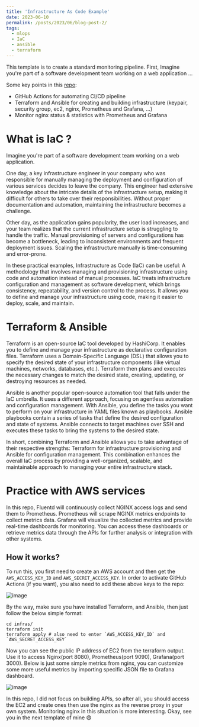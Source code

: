 ```yaml
---
title: 'Infrastructure As Code Example'
date: 2023-06-10
permalink: /posts/2023/06/blog-post-2/
tags:
  - mlops
  - IaC
  - ansible
  - terraform
---
```




This template is to create a standard monitoring pipeline. First, Imagine you're part of a software development team working on a web application ...

Some key points in this [repo](https://github.com/manhph2211/SiMonitor):
- GitHub Actions for automating CI/CD pipeline
- Terraform and Ansible for creating and building infrastructure (keypair, security group, ec2, nginx, Prometheus and Grafana, ...)
- Monitor nginx status & statistics with Prometheus and Grafana

# What is IaC ?

Imagine you're part of a software development team working on a web application.

One day, a key infrastructure engineer in your company who was responsible for manually managing the deployment and configuration of various services decides to leave the company. This engineer had extensive knowledge about the intricate details of the infrastructure setup, making it difficult for others to take over their responsibilities. Without proper documentation and automation, maintaining the infrastructure becomes a challenge.

Other day, as the application gains popularity, the user load increases, and your team realizes that the current infrastructure setup is struggling to handle the traffic. Manual provisioning of servers and configurations has become a bottleneck, leading to inconsistent environments and frequent deployment issues. Scaling the infrastructure manually is time-consuming and error-prone.

In these practical examples, Infrastructure as Code (IaC) can be useful: A methodology that involves managing and provisioning infrastructure using code and automation instead of manual processes. IaC treats infrastructure configuration and management as software development, which brings consistency, repeatability, and version control to the process. It allows you to define and manage your infrastructure using code, making it easier to deploy, scale, and maintain.

# Terraform & Ansible

Terraform is an open-source IaC tool developed by HashiCorp. It enables you to define and manage your infrastructure as declarative configuration files. Terraform uses a Domain-Specific Language (DSL) that allows you to specify the desired state of your infrastructure components (like virtual machines, networks, databases, etc.). Terraform then plans and executes the necessary changes to match the desired state, creating, updating, or destroying resources as needed.

Ansible is another popular open-source automation tool that falls under the IaC umbrella. It uses a different approach, focusing on agentless automation and configuration management. With Ansible, you define the tasks you want to perform on your infrastructure in YAML files known as playbooks. Ansible playbooks contain a series of tasks that define the desired configuration and state of systems. Ansible connects to target machines over SSH and executes these tasks to bring the systems to the desired state.

In short, combining Terraform and Ansible allows you to take advantage of their respective strengths: Terraform for infrastructure provisioning and Ansible for configuration management. This combination enhances the overall IaC process by providing a well-organized, scalable, and maintainable approach to managing your entire infrastructure stack.

# Practice with AWS services

In this repo, Fluentd will continuously collect NGINX access logs and send them to Prometheus. Prometheus will scrape NGINX metrics endpoints to collect metrics data. Grafana will visualize the collected metrics and provide real-time dashboards for monitoring. You can access these dashboards or retrieve metrics data through the APIs for further analysis or integration with other systems.


## How it works?

To run this, you first need to create an AWS account and then get the `AWS_ACCESS_KEY_ID` and `AWS_SECRET_ACCESS_KEY`. In order to activate GitHub Actions (if you want), you also need to add these above keys to the repo:

![image](https://github.com/manhph2211/SiMlops/assets/61444616/540b91af-d8e7-482b-8cd0-bc9e1807f386)

By the way, make sure you have installed Terraform, and Ansible, then just follow the below simple format:

```
cd infras/
terraform init 
terraform apply # also need to enter `AWS_ACCESS_KEY_ID` and `AWS_SECRET_ACCESS_KEY`
```

Now you can see the public IP address of EC2 from the terraform output. Use it to access Nginx(port 8080), Prometheus(port 9090), Grafana(port 3000). Below is just some simple metrics from nginx, you can customize some more useful metrics by importing specific JSON file to Grafana dashboard. 

![image](https://github.com/manhph2211/SiMlops/assets/61444616/38a7acad-72be-4dd2-9024-a2879a289a88)

In this repo, I did not focus on building APIs, so after all, you should access the EC2 and create ones then use the nginx as the reverse proxy in your own system. Monitoring nginx in this situation is more interesting. Okay, see you in the next template of mine 😄



